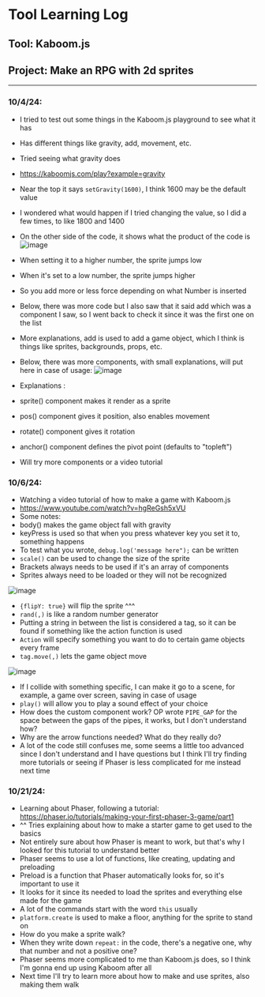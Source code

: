 # Tool Learning Log

## Tool: **Kaboom.js**

## Project: **Make an RPG with 2d sprites**

---

### 10/4/24:
* I tried to test out some things in the Kaboom.js playground to see what it has
* Has different things like gravity, add, movement, etc.
* Tried seeing what gravity does
* https://kaboomjs.com/play?example=gravity
* Near the top it says `setGravity(1600)`, I think 1600 may be the default value
* I wondered what would happen if I tried changing the value, so I did a few times, to like 1800 and 1400
* On the other side of the code, it shows what the product of the code is
  ![image](https://github.com/user-attachments/assets/5c69e9a9-b42a-4818-9de0-d91e00996d53)
* When setting it to a higher number, the sprite jumps low
* When it's set to a low number, the sprite jumps higher
* So you add more or less force depending on what Number is inserted

* Below, there was more code but I also saw that it said add which was a component I saw, so I went back to check it since it was the first one on the list
* More explanations, add is used to add a game object, which I think is things like sprites, backgrounds, props, etc.
* Below, there was more components, with small explanations, will put here in case of usage:
![image](https://github.com/user-attachments/assets/674e4f4a-41e2-4434-8570-2fe27f769f19)
* Explanations :
* sprite() component makes it render as a sprite
* pos() component gives it position, also enables movement
* rotate() component gives it rotation
* anchor() component defines the pivot point (defaults to "topleft")
* Will try more components or a video tutorial


### 10/6/24:
* Watching a video tutorial of how to make a game with Kaboom.js
* https://www.youtube.com/watch?v=hgReGsh5xVU
* Some notes:
* body() makes the game object fall with gravity
* keyPress is used so that when you press whatever key you set it to, something happens
* To test what you wrote, `debug.log('message here");` can be written
* `scale()` can be used to change the size of the sprite
* Brackets always needs to be used if it's an array of components
* Sprites always need to be loaded or they will not be recognized

![image](https://github.com/user-attachments/assets/b8c145a4-31c6-4161-a4c6-e4211e5e6f0e)
* `{flipY: true}` will flip the sprite ^^^
* `rand(,)` is like a random number generator
* Putting a string in between the list is considered a tag, so it can be found if something like the action function is used
* `Action` will specify something you want to do to certain game objects every frame
* `tag.move(,)` lets the game object move

![image](https://github.com/user-attachments/assets/5005630e-aa40-4fdd-b765-a2af4094b4be)

* If I collide with something specific, I can make it go to a scene, for example, a game over screen, saving in case of usage
* `play()` will allow you to play a sound effect of your choice
* How does the custom component work? OP wrote `PIPE_GAP` for the space between the gaps of the pipes, it works, but I don't understand how?
* Why are the arrow functions needed? What do they really do?
* A lot of the code still confuses me, some seems a little too advanced since I don't understand and I have questions but I think I'll try finding more tutorials or seeing if Phaser is less complicated for me instead next time

### 10/21/24:

* Learning about Phaser, following a tutorial: https://phaser.io/tutorials/making-your-first-phaser-3-game/part1
* ^^ Tries explaining about how to make a starter game to get used to the basics
* Not entirely sure about how Phaser is meant to work, but that's why I looked for this tutorial to understand better
* Phaser seems to use a lot of functions, like creating, updating and preloading
* Preload is a function that Phaser automatically looks for, so it's important to use it
* It looks for it since its needed to load the sprites and everything else made for the game
* A lot of the commands start with the word `this` usually
* `platform.create` is used to make a floor, anything for the sprite to stand on
* How do you make a sprite walk?
* When they write down `repeat:` in the code, there's a negative one, why that number and not a positive one?
* Phaser seems more complicated to me than Kaboom.js does, so I think I'm gonna end up using Kaboom after all
* Next time I'll try to learn more about how to make and use sprites, also making them walk



<!-- 
* Links you used today (websites, videos, etc)
* Things you tried, progress you made, etc
* Challenges, a-ha moments, etc
* Questions you still have
* What you're going to try next
-->
